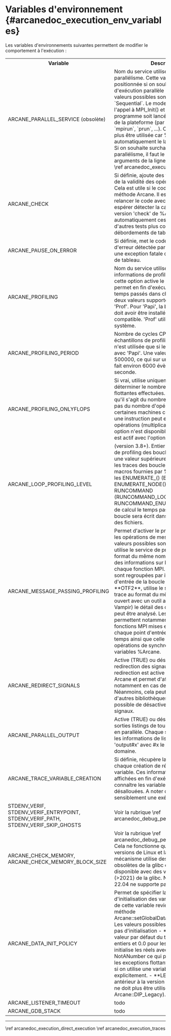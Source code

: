 ﻿# Variables d'environnement {#arcanedoc_execution_env_variables}

Les variables d'environnements suivantes permettent de modifier le
comportement à l'exécution :

<table>
<tr>
  <th>Variable</th>
  <th>Description</th>
</tr>

<tr>
  <td>
    ARCANE_PARALLEL_SERVICE (obsolète)
  </td>
  <td>
    Nom du service utilisé pour gérer le parallélisme. Cette variable
    doit être positionnée si on souhaite un modèle d'exécution
    parallèle spécifique. Les valeurs possibles sont : `Mpi` ou `Sequential`. Le mode
    `Mpi` provoque l'appel à MPI_Init() et il faut donc que le programme
    soit lancé par le lanceur mpi de la plateforme (par exemple `mpiexec`,
    `mpirun`, `prun`, ...).
    Cette variable ne doit plus être utilisée car %Arcane détecte
    automatiquement le lancement avec MPI. Si on souhaite surcharger le
    service de parallélisme, il faut le spécifier dans les arguments de
    la ligne de commande (voir \ref arcanedoc_execution_launcher)
  </td>
</tr>
<tr>
  <td>
    ARCANE_CHECK
  </td>
  <td>
    Si définie, ajoute des tests de vérification de la validité des
    opérations effectuées. Cela est utile si le code plante dans une
    méthode Arcane. Il est possible de relancer le code avec cette
    variable pour espérer détecter la cause de l'erreur. La version
    'check' de %Arcane inclut automatiquement ces tests ainsi que d'autres
    tests plus coûteux comme les débordements de tableau.
  </td>
</tr>
<tr>
  <td>
    ARCANE_PAUSE_ON_ERROR
  </td>
  <td>
    Si définie, met le code en pause en cas d'erreur détectée par
    %Arcane, comme une exception fatale ou un débordement de tableau.
  </td>
</tr>
<tr>
  <td>
    ARCANE_PROFILING
  </td>
  <td>
    Nom du service utiliser pour avoir des informations de
    profiling. Positionner cette option active le profiling. Cela permet
    en fin d'exécution d'avoir les temps passés dans chaque fonction.
    Les deux valeurs supportées sont 'Papi' et 'Prof'. Pour
    'Papi', la bibliothèque 'papi' doit avoir être installée et le noyau
    linux compatible. 'Prof' utilise les signaux du système.
  </td>
</tr>
<tr>
  <td>
    ARCANE_PROFILING_PERIOD
  </td>
  <td>
    Nombre de cycles CPU entre deux échantillons de profiling. Cette
    variable n'est utilisée que si le profiling est actif avec
    'Papi'. Une valeur correcte est 500000, ce qui sur une machine à 3Ghz
    fait environ 6000 évènements par seconde.
  </td>
</tr>
<tr>
  <td>
    ARCANE_PROFILING_ONLYFLOPS
  </td>
  <td>
    Si vrai, utilise uniquement le profiling pour déterminer le
    nombre d'opérations flottantes effectuées. Il faut bien noter qu'il
    s'agit du nombre d'instructions et pas du nombre d'opérations. Sur
    certaines machines comme les Itaniums, une instruction peut effectuer
    deux opérations (multiplication+addition). Cette option n'est
    disponible que si le profiling est actif avec l'option 'Papi'.
  </td>
</tr>
<tr>
  <td>
    ARCANE_LOOP_PROFILING_LEVEL
  </td>
  <td>
    (version 3.8+). Entier indiquant le niveau de profiling des
    boucles. Positionner avec une valeur supérieure ou égale 1 active
    les traces des boucles basées sur les macros fournies par %Arcane
    telles que les ENUMERATE_() (ENUMERATE_CELL(), ENUMERATE_NODE(), ...),
    et les RUNCOMMAND (RUNCOMMAND_LOOP(), RUNCOMMAND_ENUMERATE()). En fin
    de calcul le temps passé dans chaque boucle sera écrit dans le
    listing et dans des fichiers.
  </td>
</tr>

<tr>
  <td>
    ARCANE_MESSAGE_PASSING_PROFILING
  </td>
  <td>
    Permet d'activer le profiling interne pour les opérations de
    message passing. Les valeurs possibles sont :
    - **JSON**: utilise le service de prise
      de trace au format du même nom. Celui-ci contient des informations
      sur le temps passé dans chaque fonction MPI. Les informations sont
      regroupées par itération et par point d'entrée de la boucle en temps.
    - **OTF2**, utilise le service de prise de trace au format du
      même nom. Une fois ouvert avec un outil adéquat (par exemple Vampir)
      le détail des communications MPI peut être analysé. Les informations
      permettent notamment d'identifier les fonctions MPI mises en oeuvre
      dans chaque point d'entrée de la boucle en temps ainsi que celle
      invoquées par les opérations de synchronisation de variables %Arcane.
  </td>
</tr>
<tr>
  <td>
    ARCANE_REDIRECT_SIGNALS
  </td>
  <td>
    Active (TRUE) ou désactive (FALSE) la redirection des signaux par
    Arcane. Cette redirection est active par défaut dans Arcane et permet
    d'afficher la pile d'appel notamment en cas de plantage. Néanmoins,
    cela peut interférer avec d'autres bibliothèques et il est donc
    possible de désactiver la redirection des signaux.
  </td>
</tr>
<tr>
  <td>
    ARCANE_PARALLEL_OUTPUT
  </td>
  <td>
    Active (TRUE) ou désactive (FALSE) les sorties listings de tous
    les sous-domaines en parallèle. Chaque sous-domaine écrira les
    informations de listing dans le fichier 'output#x' avec #x le numéro
    du sous-domaine.
  </td>
</tr>
<tr>
  <td>
    ARCANE_TRACE_VARIABLE_CREATION
  </td>
  <td>
    Si définie, récupère la pile d'appel de chaque création de
    référence à une variable. Ces informations sont ensuite affichées en
    fin d'exécution afin de connaître les variables qui n'ont pas été
    désallouées. A noter que cela peut ralentir sensiblement une
    exécution.
  </td>
</tr>
<tr>
  <td>
    STDENV_VERIF, STDENV_VERIF_ENTRYPOINT, STDENV_VERIF_PATH, STDENV_VERIF_SKIP_GHOSTS
  </td>
  <td>
    Voir la rubrique \ref arcanedoc_debug_perf_compare_bittobit
  </td>
</tr>
<tr>
  <td>
    ARCANE_CHECK_MEMORY, ARCANE_CHECK_MEMORY_BLOCK_SIZE
  </td>
  <td>
    Voir la rubrique \ref arcanedoc_debug_perf_check_memory.
    Cela ne fonctionne qu'avec certaines versions de Linux et la
    glibc. Ce mécanisme utilise des fonctionnalités obsolètes de la
    glibc et n'est donc pas disponible avec des versions récentes
    (>2021) de la glibc. Notamment, ubuntu 22.04 ne supporte pas ce
    mécanisme.
  </td>
</tr>
<tr>
  <td>
    ARCANE_DATA_INIT_POLICY
  </td>
  <td>
    Permet de spécifier la politique d'initialisation des
    variables. L'utilisation de cette variable revient à appeler la
    méthode Arcane::setGlobalDataInitialisationPolicy(). Les valeurs possibles sont :
    - **NONE**: pas d'initialisation
    - **DEFAULT** : valeur par défaut du type, soit 0 pour les entiers et
      0.0 pour les réels
    - **NAN** : initialise les réels avec la valeur NotANumber ce qui
      permet si on active les exceptions flottantes d'arrêter le code si
      on utilise une variable non initialisée explicitement.
    - **LEGACY** : mode antérieur à la version 2.0 de %Arcane. Il ne doit
      plus être utilisé (voir Arcane::DIP_Legacy).
  </td>
</tr>
<tr>
  <td>
    ARCANE_LISTENER_TIMEOUT
  </td>
  <td>
    todo
  </td>
</tr>
<tr>
  <td>
    ARCANE_GDB_STACK
  </td>
  <td>
    todo
  </td>
</tr>

</table>


____

<div class="section_buttons">
<span class="back_section_button">
\ref arcanedoc_execution_direct_execution
</span>
<span class="next_section_button">
\ref arcanedoc_execution_traces
</span>
</div>

